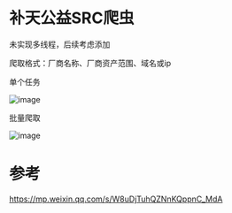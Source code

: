 # 补天公益SRC爬虫

未实现多线程，后续考虑添加

爬取格式：厂商名称、厂商资产范围、域名或ip

单个任务

![image](https://github.com/fauns-o/scavenger/assets/67944000/ea5d4e99-b105-4e51-8715-9411dde6df14)

批量爬取

![image](https://github.com/fauns-o/scavenger/assets/67944000/4522771d-fe31-4eb7-8c3e-7af656baa0f9)

# 参考
https://mp.weixin.qq.com/s/W8uDjTuhQZNnKQppnC_MdA
